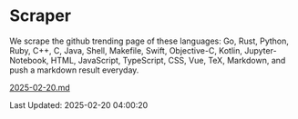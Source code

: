 # Scraper

We scrape the github trending page of these languages: Go, Rust, Python, Ruby, C++, C, Java, Shell, Makefile, Swift, Objective-C, Kotlin, Jupyter-Notebook, HTML, JavaScript, TypeScript, CSS, Vue, TeX, Markdown, and push a markdown result everyday.

[2025-02-20.md](https://github.com/yangwenmai/github-trending-backup/blob/master/2025-02-20.md)

Last Updated: 2025-02-20 04:00:20